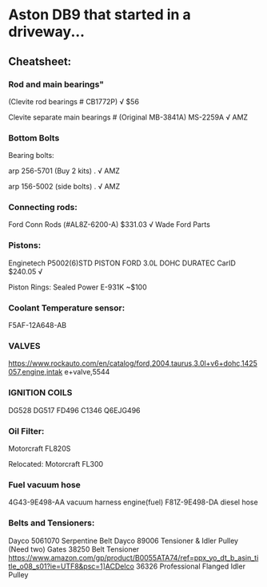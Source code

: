 # Aston DB9 that started in a driveway...


## Cheatsheet:
### Rod and main bearings"
(Clevite rod bearings # CB1772P) √ $56

Clevite separate main bearings # (Original MB-3841A) MS-2259A √  AMZ
### Bottom Bolts
Bearing bolts:

arp 256-5701 (Buy 2 kits) . √ AMZ

arp 156-5002 (side bolts) . √ AMZ
### Connecting rods:
Ford Conn Rods (#AL8Z-6200-A) $331.03 √ Wade Ford Parts
### Pistons:
Enginetech P5002(6)STD PISTON FORD 3.0L DOHC DURATEC 
CarID $240.05 √

Piston Rings: Sealed Power E-931K ~$100
### Coolant Temperature sensor:
F5AF-12A648-AB

### VALVES

https://www.rockauto.com/en/catalog/ford,2004,taurus,3.0l+v6+dohc,1425057,engine,intak e+valve,5544

### IGNITION COILS

DG528 DG517 FD496 C1346 Q6EJG496
###  Oil Filter:
Motorcraft FL820S

Relocated:
Motorcraft FL300

###  Fuel vacuum hose
4G43-9E498-AA vacuum harness engine(fuel)
F81Z-9E498-DA diesel hose

###  Belts and Tensioners:

Dayco 5061070 Serpentine Belt
Dayco 89006 Tensioner & Idler Pulley (Need two)
Gates 38250 Belt Tensioner
https://www.amazon.com/gp/product/B0055ATA74/ref=ppx_yo_dt_b_asin_title_o08_s01?ie=UTF8&psc=1]ACDelco 36326 Professional Flanged Idler Pulley

